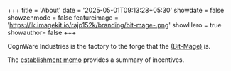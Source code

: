 +++
title = 'About'
date = '2025-05-01T09:13:28+05:30'
showdate = false
showzenmode = false
featureimage = 'https://ik.imagekit.io/rajp152k/branding/bit-mage-.png'
showHero = true
showauthor= false
+++

CognWare Industries is the factory to the forge that the [(Bit-Mage)](https://thebitmage.com) is.  

The [establishment memo](/posts/engineering-cognitive-infrastructure) provides a summary of incentives.  

